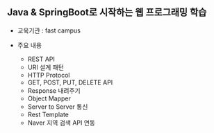 ## Java & SpringBoot로 시작하는 웹 프로그래밍 학습

* 교육기관 : fast campus

* 주요 내용
  * REST API
  * URI 설계 패턴
  * HTTP Protocol
  * GET, POST, PUT, DELETE API
  * Response 내려주기
  * Object Mapper
  * Server to Server 통신
  * Rest Template
  * Naver 지역 검색 API 연동
